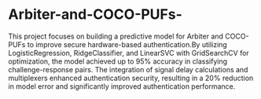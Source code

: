 # Arbiter-and-COCO-PUFs-

This project focuses on building a predictive model for Arbiter and COCO-PUFs to improve secure hardware-based authentication.By utilizing LogisticRegression, RidgeClassifier, and LinearSVC with GridSearchCV for optimization, the model achieved up to 95% accuracy in classifying challenge-response pairs. The integration of signal delay calculations and multiplexers enhanced authentication security, resulting in a 20% reduction in model error and significantly improved authentication performance.
